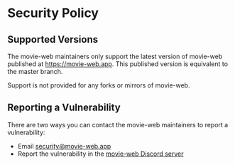 # Security Policy

## Supported Versions

The movie-web maintainers only support the latest version of movie-web published at https://movie-web.app.
This published version is equivalent to the master branch.

Support is not provided for any forks or mirrors of movie-web.

## Reporting a Vulnerability

There are two ways you can contact the movie-web maintainers to report a vulnerability:
 - Email [security@movie-web.app](mailto:security@movie-web.app)
 - Report the vulnerability in the [movie-web Discord server](https://discord.movie-web.app)
